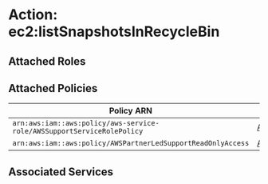 # Action: ec2:listSnapshotsInRecycleBin

## Attached Roles

## Attached Policies

| Policy ARN | Policy Name |
|------------|-------------|
| `arn:aws:iam::aws:policy/aws-service-role/AWSSupportServiceRolePolicy` | [AWSSupportServiceRolePolicy](../policies.md#awssupportservicerolepolicy) |
| `arn:aws:iam::aws:policy/AWSPartnerLedSupportReadOnlyAccess` | [AWSPartnerLedSupportReadOnlyAccess](../policies.md#awspartnerledsupportreadonlyaccess) |

## Associated Services

